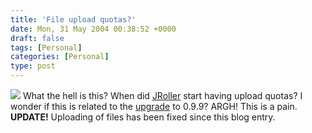 ```yaml
---
title: 'File upload quotas?'
date: Mon, 31 May 2004 00:38:52 +0000
draft: false
tags: [Personal]
categories: [Personal]
type: post
---
```


![](http://jroller.com/resources/jmrodri/jroller_files.png) What the hell is this? When did [JRoller](http://www.jroller.com) start having upload quotas? I wonder if this is related to the [upgrade](http://www.rollerweblogger.org/page/roller/20040529) to 0.9.9? ARGH! This is a pain. **UPDATE!** Uploading of files has been fixed since this blog entry.